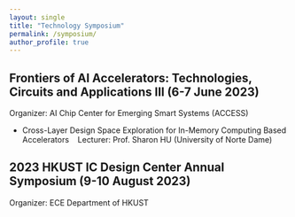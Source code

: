 ```yaml
---
layout: single
title: "Technology Symposium"
permalink: /symposium/
author_profile: true
---
```


## Frontiers of AI Accelerators: Technologies, Circuits and Applications III (6-7 June 2023)
Organizer: AI Chip Center for Emerging Smart Systems (ACCESS)
- Cross-Layer Design Space Exploration for In-Memory Computing Based Accelerators&nbsp;&nbsp;&nbsp;&nbsp;Lecturer: Prof. Sharon HU (University of Norte Dame)

## 2023 HKUST IC Design Center Annual Symposium (9-10 August 2023)
Organizer: ECE Department of HKUST
